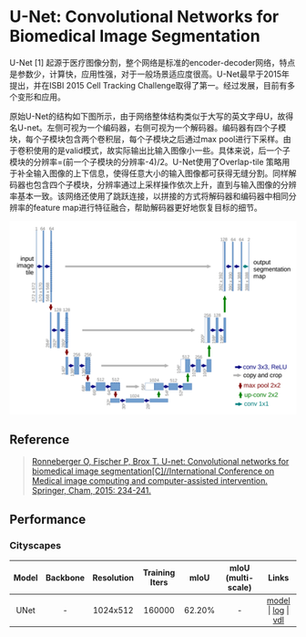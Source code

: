<!--
 * @Author: TJUZQC
 * @Date: 2020-11-25 16:12:55
 * @LastEditors: TJUZQC
 * @LastEditTime: 2020-11-26 12:51:21
 * @Description: None
-->
# U-Net: Convolutional Networks for Biomedical Image Segmentation

U-Net [1] 起源于医疗图像分割，整个网络是标准的encoder-decoder网络，特点是参数少，计算快，应用性强，对于一般场景适应度很高。U-Net最早于2015年提出，并在ISBI 2015 Cell Tracking Challenge取得了第一。经过发展，目前有多个变形和应用。

原始U-Net的结构如下图所示，由于网络整体结构类似于大写的英文字母U，故得名U-net。左侧可视为一个编码器，右侧可视为一个解码器。编码器有四个子模块，每个子模块包含两个卷积层，每个子模块之后通过max pool进行下采样。由于卷积使用的是valid模式，故实际输出比输入图像小一些。具体来说，后一个子模块的分辨率=(前一个子模块的分辨率-4)/2。U-Net使用了Overlap-tile 策略用于补全输入图像的上下信息，使得任意大小的输入图像都可获得无缝分割。同样解码器也包含四个子模块，分辨率通过上采样操作依次上升，直到与输入图像的分辨率基本一致。该网络还使用了跳跃连接，以拼接的方式将解码器和编码器中相同分辨率的feature map进行特征融合，帮助解码器更好地恢复目标的细节。

![](../_imgs_/unet.png)

## Reference
> [Ronneberger O, Fischer P, Brox T. U-net: Convolutional networks for biomedical image segmentation[C]//International Conference on Medical image computing and computer-assisted intervention. Springer, Cham, 2015: 234-241.](https://arxiv.org/abs/1505.04597)

## Performance

### Cityscapes

| Model | Backbone | Resolution | Training Iters | mIoU | mIoU (multi-scale) | Links |
|:-:|:-:|:-:|:-:|:-:|:-:|:-:|
|UNet|-|1024x512|160000|62.20%|-|[model](https://paddleseg.bj.bcebos.com/dygraph/unet_cityscapes_1024x512_160k/model.pdparams) \| [log](https://paddleseg.bj.bcebos.com/dygraph/unet_cityscapes_1024x512_160k/train.log) \| [vdl](https://paddlepaddle.org.cn/paddle/visualdl/service/app?id=cbf444781f46612a30dbab5efc4d6715)|
